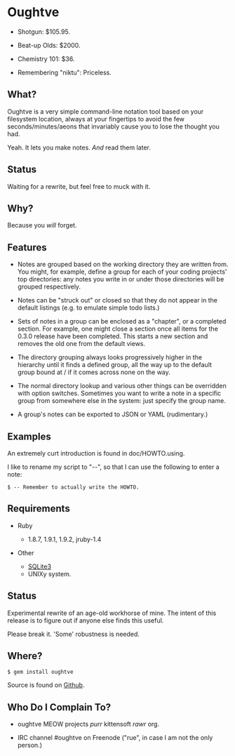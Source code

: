  Oughtve
=========

- Shotgun:              $105.95.
- Beat-up Olds:         $2000.
- Chemistry 101:        $36.

- Remembering "niktu":  Priceless.


 What?
-------

Oughtve is a very simple command-line notation tool based on
your filesystem location, always at your fingertips to avoid the few
seconds/minutes/aeons that invariably cause you to lose the
thought you had.

Yeah. It lets you make notes. *And* read them later.


 Status
--------

Waiting for a rewrite, but feel free to muck with it.


 Why?
------

Because you *will* forget.


 Features
----------

- Notes are grouped based on the working directory they are
  written from. You might, for example, define a group for
  each of your coding projects' top directories: any notes
  you write in or under those directories will be grouped
  respectively.

- Notes can be "struck out" or closed so that they do not
  appear in the default listings (e.g. to emulate simple todo
  lists.)

- Sets of notes in a group can be enclosed as a "chapter", or
  a completed section. For example, one might close a section
  once all items for the 0.3.0 release have been completed.
  This starts a new section and removes the old one from the
  default views.

- The directory grouping always looks progressively higher in
  the hierarchy until it finds a defined group, all the way up
  to the default group bound at / if it comes across none on
  the way.

- The normal directory lookup and various other things can be
  overridden with option switches. Sometimes you want to write
  a note in a specific group from somewhere else in the system:
  just specify the group name.

- A group's notes can be exported to JSON or YAML (rudimentary.)


 Examples
----------

An extremely curt introduction is found in doc/HOWTO.using.

I like to rename my script to "--", so that I can use the
following to enter a note:

    $ -- Remember to actually write the HOWTO.


 Requirements
--------------

- Ruby
  - 1.8.7, 1.9.1, 1.9.2, jruby-1.4

- Other
  - [SQLite3](http://sqlite.org)
  - UNIXy system.


 Status
--------

Experimental rewrite of an age-old workhorse of mine. The
intent of this release is to figure out if anyone else
finds this useful.

Please break it. 'Some' robustness is needed.


 Where?
--------

    $ gem install oughtve

Source is found on [Github](http://github.com/rue/oughtve).


 Who Do I Complain To?
-----------------------

- oughtve MEOW projects _purr_ kittensoft _rawr_ org.

- IRC channel #oughtve on Freenode ("rue", in case I am not the only person.)

